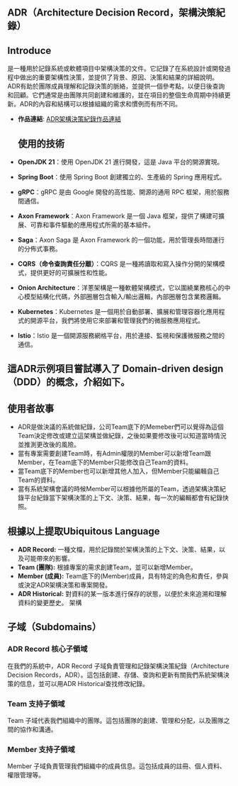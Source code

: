   ## ADR（Architecture Decision Record，架構決策紀錄）
  ## Introduce
是一種用於記錄系統或軟體項目中架構決策的文件。它記錄了在系統設計或開發過程中做出的重要架構性決策，並提供了背景、原因、決策和結果的詳細說明。ADR有助於團隊成員理解和記錄決策的脈絡，並提供一個參考點，以便日後查詢和回顧。它們通常是由團隊共同創建和維護的，並在項目的整個生命周期中持續更新。ADR的內容和結構可以根據組織的需求和慣例而有所不同。
- **作品連結**: [ADR架構決策紀錄作品連結](http://64.176.44.232/)

  ## 使用的技術

- **OpenJDK 21**：使用 OpenJDK 21 進行開發，這是 Java 平台的開源實現。
- **Spring Boot**：使用 Spring Boot 創建獨立的、生產級的 Spring 應用程式。
- **gRPC**：gRPC 是由 Google 開發的高性能、開源的通用 RPC 框架，用於服務間通信。
- **Axon Framework**：Axon Framework 是一個 Java 框架，提供了構建可擴展、可靠和事件驅動的應用程式所需的基本組件。
- **Saga**：Axon Saga 是 Axon Framework 的一個功能，用於管理長時間運行的分佈式事務。
- **CQRS（命令查詢責任分離）**：CQRS 是一種將讀取和寫入操作分開的架構模式，提供更好的可擴展性和性能。
- **Onion Architecture**：洋蔥架構是一種軟體架構模式，它以圍繞業務核心的中心模型結構化代碼，外部圈層包含輸入/輸出邏輯，內部圈層包含業務邏輯。
- **Kubernetes**：Kubernetes 是一個用於自動部署、擴展和管理容器化應用程式的開源平台，我們將使用它來部署和管理我們的微服務應用程式。
- **Istio**：Istio 是一個開源服務網格平台，用於連接、監視和保護微服務之間的通信。
  
 ## 這ADR示例項目嘗試導入了 Domain-driven design（DDD）的概念，介紹如下。
 ## 使用者故事
- ADR是做決議的系統做紀錄，公司Team底下的Memeber們可以覺得為這個Team決定修改或建立這架構並做紀錄，之後如果要修改後可以知道當時情況並推測更改後的風險。
- 當有專案需要創建Team時，有Admin權限的Member可以新增Team跟Member，在Team底下的Member只能修改自己Team的資料。
- 當Team底下的Member也可以新增其他人加入，但Member只能編輯自己Team的資料。
- 當有系統架構會議的時候Member可以根據他所屬的Team，透過架構決策紀錄平台紀錄當下架構決策的上下文、決策、結果，每一次的編輯都會有紀錄快照。

 ## 根據以上提取Ubiquitous Language
- **ADR Record:** 一種文檔，用於記錄關於架構決策的上下文、決策、結果，以及可能帶來的影響。 
- **Team (團隊):** 根據專案的需求創建Team，並可以新增Member。
- **Member (成員):** Team底下的(Member)成員，具有特定的角色和責任，參與或決定ADR架構決策和專案開發。 
- **ADR Historical:** 對資料的某一版本進行保存的狀態，以便於未來追溯和理解資料的變更歷史。 架構


## 子域（Subdomains）

### ADR Record 核心子領域

在我們的系統中，ADR Record 子域負責管理和記錄架構決策紀錄（Architecture Decision Records，ADR）。這包括創建、存儲、查詢和更新有關我們系統架構決策的信息，並可以用ADR Historical查找修改紀錄。

### Team 支持子領域

Team 子域代表我們組織中的團隊。這包括團隊的創建、管理和分配，以及團隊之間的協作和溝通。

### Member 支持子領域

Member 子域負責管理我們組織中的成員信息。這包括成員的註冊、個人資料、權限管理等。

